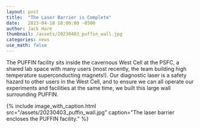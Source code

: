 ```yaml
---
layout: post
title:  "The Laser Barrier is Complete"
date:   2023-04-18 10:00:00 -0500
author: Jack Hare
thumbnail: /assets/20230403_puffin_wall.jpg
categories: news
use_math: false
---
```


The PUFFIN facility sits inside the cavernous West Cell at the PSFC, a shared lab space with many users (most recently, the team building high temperature superconducting magnets!).
Our diagnostic laser is a safety hazard to other users in the West Cell, and to ensure we can all operate our experiments and facilities at the same time, we built this large wall surrounding PUFFIN.


{% include image_with_caption.html 
    src="/assets/20230403_puffin_wall.jpg" 
    caption="The laser barrier encloses the PUFFIN facility."
%}
